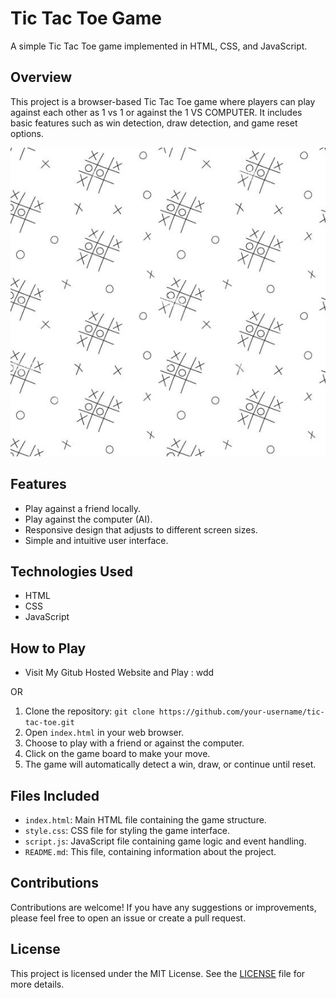 # Tic Tac Toe Game

A simple Tic Tac Toe game implemented in HTML, CSS, and JavaScript.

## Overview

This project is a browser-based Tic Tac Toe game where players can play against each other as 1 vs 1 or against the 1 VS COMPUTER. It includes basic features such as win detection, draw detection, and game reset options.

![Tic Tac Toe Screenshot](./image/bg.jpg)

## Features

- Play against a friend locally.
- Play against the computer (AI).
- Responsive design that adjusts to different screen sizes.
- Simple and intuitive user interface.

## Technologies Used

- HTML
- CSS
- JavaScript

## How to Play

- Visit My Gitub Hosted Website and Play :
wdd

OR

1. Clone the repository: `git clone https://github.com/your-username/tic-tac-toe.git`
2. Open `index.html` in your web browser.
3. Choose to play with a friend or against the computer.
4. Click on the game board to make your move.
5. The game will automatically detect a win, draw, or continue until reset.

## Files Included

- `index.html`: Main HTML file containing the game structure.
- `style.css`: CSS file for styling the game interface.
- `script.js`: JavaScript file containing game logic and event handling.
- `README.md`: This file, containing information about the project.

## Contributions

Contributions are welcome! If you have any suggestions or improvements, please feel free to open an issue or create a pull request.

## License

This project is licensed under the MIT License. See the [LICENSE](LICENSE) file for more details.
